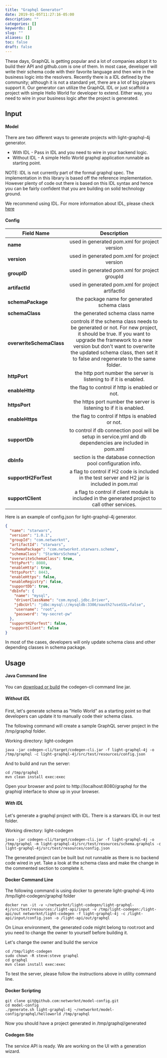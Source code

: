 ```yaml
---
title: "Graphql Generator"
date: 2019-01-05T11:27:16-05:00
description: ""
categories: []
keywords: []
slug: ""
aliases: []
toc: false
draft: false
---
```



These days, GraphQL is getting popular and a lot of companies adopt it to build their API
and github.com is one of them. In most case, developer will write their schema code with
their favorite language and then wire in the business logic into the resolvers. Recently
there is a IDL defined by the community; although it is not a standard yet, there are a
lot of big players support it. Our generator can utilize the GraphQL IDL or just scaffold
a project with simple Hello World for developer to extend. Either way, you need to wire in
your business logic after the project is generated. 
 

## Input

#### Model

There are two different ways to generate projects with light-graphql-4j generator.

- With IDL - Pass in IDL and you need to wire in your backend logic. 
- Without IDL - A simple Hello World graphql application runnable as starting point.

NOTE: IDL is not currently part of the formal graphql spec. The implementation in this 
library is based off the reference implementation. However plenty of code out there is 
based on this IDL syntax and hence you can be fairly confident that you are building on 
solid technology ground.

We recommend using IDL. For more information about IDL, please check [here](http://graphql-java.readthedocs.io/en/latest/schema.html)

#### Config

| **Field Name** | **Description** |
|----------------------|:------------------------------------------------------------------------------------------------------------------------------------------------------------------------------------------------------------------------------------------------------------------:|
| **name** | used in generated pom.xml for project version |
| **version** | used in generated pom.xml for project version |
| **groupID** | used in generated pom.xml for project groupId |
| **artifactId** | used in generated pom.xml for project artifactId |
| **schemaPackage** | the package name for generated schema class |
| **schemaClass** | the generated schema class name |
| **overwriteSchemaClass** | controls if the schema class needs to be generated or not. For new project, it should be true. If you want to upgrade the framework to a new version but don't want to overwrite the updated schema class, then set it to false and regenerate to the same folder. |
| **httpPort** | the http port number the server is listening to if it is enabled. |
| **enableHttp** | the flag to control if http is enabled or not. |
| **httpsPort** | the https port number the server is listening to if it is enabled. |
| **enableHttps** | the flag to control if https is enabled or not. |
| **supportDb** | to control if db connection pool will be setup in service.yml and db dependencies are included in pom.xml |
| **dbInfo** | section is the database connection pool configuration info. |
| **supportH2ForTest** | a flag to control if H2 code is included in the test server and H2 jar is included in pom.mxl |
| **supportClient** | a flag to control if client module is included in the generated project to call other services. |

Here is an example of config.json for light-graphql-4j generator.

```json
{
  "name": "starwars",
  "version": "1.0.1",
  "groupId": "com.networknt",
  "artifactId": "starwars",
  "schemaPackage": "com.networknt.starwars.schema",
  "schemaClass": "StarWarsSchema",
  "overwriteSchemaClass": true,
  "httpPort": 8080,
  "enableHttp": true,
  "httpsPort": 8443,
  "enableHttps": false,
  "enableRegistry": false,
  "supportDb": true,
  "dbInfo": {
    "name": "mysql",
    "driverClassName": "com.mysql.jdbc.Driver",
    "jdbcUrl": "jdbc:mysql://mysqldb:3306/oauth2?useSSL=false",
    "username": "root",
    "password": "my-secret-pw"
  },
  "supportH2ForTest": false,
  "supportClient": false
}
```


In most of the cases, developers will only update schema class and other depending classes in schema package. 


## Usage

#### Java Command line

You can [download or build][] the codegen-cli command line jar. 

##### Without IDL

First, let's generate schema as "Hello World" as a starting point so that developers can update 
it to manually code their schema class.

The following command will create a sample GraphQL server project in the /tmp/graphql folder.

Working directory: light-codegen

```
java -jar codegen-cli/target/codegen-cli.jar -f light-graphql-4j -o /tmp/graphql -c light-graphql-4j/src/test/resources/config.json
```

And to build and run the server:

```
cd /tmp/graphql
mvn clean install exec:exec
```

Open your browser and point to http://localhost:8080/graphql for the graphiql interface to show
up in your browser. 

##### With IDL

Let's generate a graphql project with IDL. There is a starwars IDL in our test folder.

Working directory: light-codegen

```
java -jar codegen-cli/target/codegen-cli.jar -f light-graphql-4j -o /tmp/graphql -m light-graphql-4j/src/test/resources/schema.graphqls -c light-graphql-4j/src/test/resources/config.json
```

The generated project can be built but not runnable as there is no backend code wired in yet. Take a look
at the schema class and make the change in the commented section to complete it.


#### Docker Command Line

The following command is using docker to generate light-graphql-4j into 
/tmp/light-codegen/graphql folder

```
docker run -it -v ~/networknt/light-codegen/light-graphql-4j/src/test/resources:/light-api/input -v /tmp/light-codegen:/light-api/out networknt/light-codegen -f light-graphql-4j -c /light-api/input/config.json -o /light-api/out/graphql
```

On Linux environment, the generated code might belong to root:root and you need to change the
owner to yourself before building it. 

Let's change the owner and build the service

```
cd /tmp/light-codegen
sudo chown -R steve:steve graphql
cd graphql
mvn clean install exec:exec

```

To test the server, please follow the instructions above in utility command line.


#### Docker Scripting

```
git clone git@github.com:networknt/model-config.git
cd model-config
./generate.sh light-graphql-4j ~/networknt/model-config/graphql/helloworld /tmp/graphql
```

Now you should have a project generated in /tmp/graphql/generated

#### Codegen Site

The service API is ready. We are working on the UI with a generation wizard.
 

[download or build]: /tool/light-codegen/download-build/

